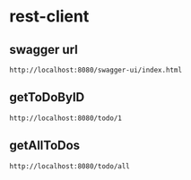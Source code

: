 # rest-client

## swagger url

```
http://localhost:8080/swagger-ui/index.html
```

## getToDoByID

```
http://localhost:8080/todo/1
```

## getAllToDos

```
http://localhost:8080/todo/all
```